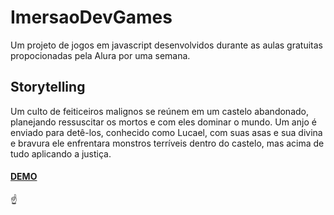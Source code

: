 # __ImersaoDevGames__
Um projeto de jogos em javascript desenvolvidos durante as aulas gratuitas propocionadas pela Alura por uma semana.


## Storytelling

Um culto de feiticeiros malignos se reúnem em um castelo abandonado, planejando ressuscitar  os mortos e com eles dominar o mundo. Um anjo é enviado para detê-los, conhecido como Lucael, com suas asas e sua divina e bravura ele enfrentara monstros terríveis dentro do castelo, mas acima de tudo aplicando a justiça. 


#### [**DEMO**][demo]
☝️

[demo]: https://jairodoni.github.io/ImersaoDevGames/
